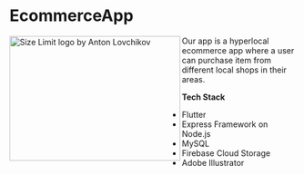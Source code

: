 # EcommerceApp

<img src="https://firebasestorage.googleapis.com/v0/b/ecommerce-project-34876.appspot.com/o/Untitled-1.png?alt=media&token=bf0a66e3-8422-4275-b9db-626001c50dc1" align="left"
     alt="Size Limit logo by Anton Lovchikov" width="300" height="220">

Our app is a hyperlocal ecommerce app where a user can purchase item from different local shops in their areas.

**Tech Stack**

* Flutter
* Express Framework on Node.js
* MySQL
* Firebase Cloud Storage
* Adobe Illustrator

